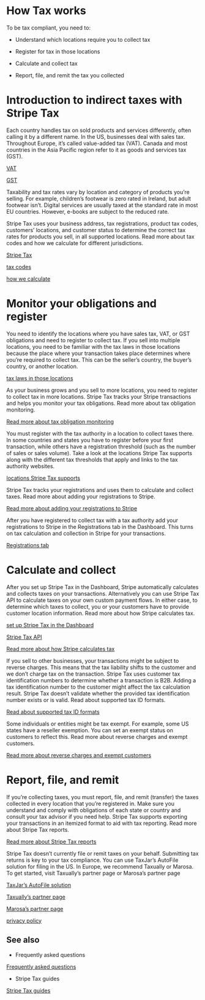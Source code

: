 # How Tax works

To be tax compliant, you need to:

- Understand which locations require you to collect tax

- Register for tax in those locations

- Calculate and collect tax

- Report, file, and remit the tax you collected

# Introduction to indirect taxes with Stripe Tax

Each country handles tax on sold products and services differently, often calling it by a different name. In the US, businesses deal with sales tax. Throughout Europe, it’s called value-added tax (VAT). Canada and most countries in the Asia Pacific region refer to it as goods and services tax (GST).

[VAT](https://en.wikipedia.org/wiki/Value-added_tax)

[GST](https://en.wikipedia.org/wiki/Value-added_tax)

Taxability and tax rates vary by location and category of products you’re selling. For example, children’s footwear is zero rated in Ireland, but adult footwear isn’t. Digital services are usually taxed at the standard rate in most EU countries. However, e-books are subject to the reduced rate.

Stripe Tax uses your business address, tax registrations, product tax codes, customers’ locations, and customer status to determine the correct tax rates for products you sell, in all supported locations. Read more about tax codes and how we calculate for different jurisdictions.

[Stripe Tax](https://stripe.com/tax)

[tax codes](/tax/products-prices-tax-codes-tax-behavior)

[how we calculate](/tax/calculating)

# Monitor your obligations and register

You need to identify the locations where you have sales tax, VAT, or GST obligations and need to register to collect tax. If you sell into multiple locations, you need to be familiar with the tax laws in those locations because the place where your transaction takes place determines where you’re required to collect tax. This can be the seller’s country, the buyer’s country, or another location.

[tax laws in those locations](/tax/supported-countries)

As your business grows and you sell to more locations, you need to register to collect tax in more locations. Stripe Tax tracks your Stripe transactions and helps you monitor your tax obligations. Read more about tax obligation monitoring.

[Read more about tax obligation monitoring](/tax/monitoring)

You must register with the tax authority in a location to collect taxes there. In some countries and states you have to register before your first transaction, while others have a registration threshold (such as the number of sales or sales volume). Take a look at the locations Stripe Tax supports along with the different tax thresholds that apply and links to the tax authority websites.

[locations Stripe Tax supports](/tax/supported-countries)

Stripe Tax tracks your registrations and uses them to calculate and collect taxes. Read more about adding your registrations to Stripe.

[Read more about adding your registrations to Stripe](/tax/registering)

After you have registered to collect tax with a tax authority add your registrations to Stripe in the Registrations tab in the Dashboard. This turns on tax calculation and collection in Stripe for your transactions.

[Registrations tab](https://dashboard.stripe.com/tax/registrations)

# Calculate and collect

After you set up Stripe Tax in the Dashboard, Stripe automatically calculates and collects taxes on your transactions. Alternatively you can use Stripe Tax API to calculate taxes on your own custom payment flows. In either case, to determine which taxes to collect, you or your customers have to provide customer location information. Read more about how Stripe calculates tax.

[set up Stripe Tax in the Dashboard](/tax/set-up)

[Stripe Tax API](/tax/custom)

[Read more about how Stripe calculates tax](/tax/calculating)

If you sell to other businesses, your transactions might be subject to reverse charges. This means that the tax liability shifts to the customer and we don’t charge tax on the transaction. Stripe Tax uses customer tax identification numbers to determine whether a transaction is B2B. Adding a tax identification number to the customer might affect the tax calculation result. Stripe Tax doesn’t validate whether the provided tax identification number exists or is valid. Read about supported tax ID formats.

[Read about supported tax ID formats](/tax/invoicing/tax-ids#supported-tax-ids)

Some individuals or entities might be tax exempt. For example, some US states have a reseller exemption. You can set an exempt status on customers to reflect this. Read more about reverse charges and exempt customers.

[Read more about reverse charges and exempt customers](/tax/zero-tax)

# Report, file, and remit

If you’re collecting taxes, you must report, file, and remit (transfer) the taxes collected in every location that you’re registered in. Make sure you understand and comply with obligations of each state or country and consult your tax advisor if you need help. Stripe Tax supports exporting your transactions in an itemized format to aid with tax reporting. Read more about Stripe Tax reports.

[Read more about Stripe Tax reports](/tax/reports)

Stripe Tax doesn’t currently file or remit taxes on your behalf. Submitting tax returns is key to your tax compliance. You can use TaxJar’s AutoFile solution for filing in the US. In Europe, we recommend Taxually or Marosa. To get started, visit Taxually’s partner page or Marosa’s partner page

[TaxJar’s AutoFile solution](https://go.taxjar.com/2021StripeTaxInquiry_LP-01-Request.html)

[Taxually’s partner page](https://stripe.taxually.com/)

[Marosa’s partner page](https://marosavat.com/stripe-and-marosa/)

[privacy policy](https://stripe.com/privacy)

## See also

- Frequently asked questions

[Frequently asked questions](/tax/faq)

- Stripe Tax guides

[Stripe Tax guides](https://stripe.com/guides/tax-guides)

